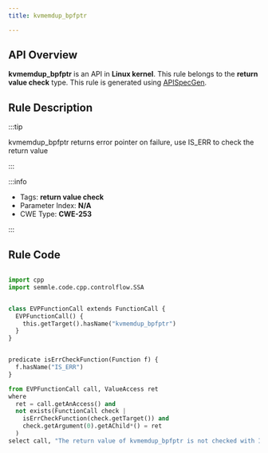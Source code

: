 ```yaml
---
title: kvmemdup_bpfptr

---
```



## API Overview
**kvmemdup_bpfptr** is an API in **Linux kernel**. This rule belongs to the **return value check** type. This rule is generated using [APISpecGen](../../tools/APISpecGen).
## Rule Description

:::tip

kvmemdup_bpfptr returns error pointer on failure, use IS_ERR to check the return value

:::

:::info

- Tags: **return value check**
- Parameter Index: **N/A**
- CWE Type: **CWE-253**

:::

## Rule Code
```python

import cpp
import semmle.code.cpp.controlflow.SSA


class EVPFunctionCall extends FunctionCall {
  EVPFunctionCall() {
    this.getTarget().hasName("kvmemdup_bpfptr")
  }
}


predicate isErrCheckFunction(Function f) {
  f.hasName("IS_ERR") 
}

from EVPFunctionCall call, ValueAccess ret
where
  ret = call.getAnAccess() and
  not exists(FunctionCall check |
    isErrCheckFunction(check.getTarget()) and
    check.getArgument(0).getAChild*() = ret
  )
select call, "The return value of kvmemdup_bpfptr is not checked with IS_ERR."
    
```